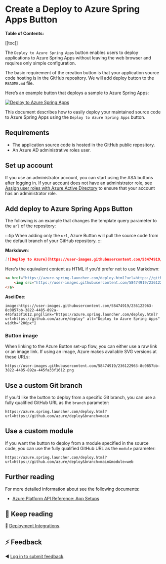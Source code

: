 # Create a Deploy to Azure Spring Apps Button

__Table of Contents:__

[[toc]]

The `Deploy to Azure Spring Apps` button enables users to deploy applications to Azure Spring Apps without leaving the web browser and requires only simple configuration.

The basic requirement of the creation button is that your application source code hosting is in the GitHub repository. We will add deploy button to the `README.md` file.

Here’s an example button that deploys a sample to Azure Spring Apps:

[![Deploy to Azure Spring Apps](https://user-images.githubusercontent.com/58474919/236122963-8c0857bb-3822-4485-892a-445fa33f1612.png)]()

This document describes how to easily deploy your maintained source code to Azure Spring Apps using the `Deploy to Azure Spring Apps` button.

## Requirements

- The application source code is hosted in the GitHub public repository.
- An Azure AD administrative roles user.

## Set up account

If you use an administrator account, you can start using the ASA buttons after logging in. If your account does not have an administrator role, see [Assign user roles with Azure Active Directory](https://learn.microsoft.com/azure/active-directory/fundamentals/active-directory-users-assign-role-azure-portal) to ensure that your account has an administrator role.

## Add deploy to Azure Spring Apps Button

The following is an example that changes the template query parameter to the `url` of the repository:

:::tip
When adding only the `url`, Azure Button will pull the source code from the default branch of your GitHub repository.
:::

**Markdown**:

```markdown
[![Deploy to Azure](https://user-images.githubusercontent.com/58474919/236122963-8c0857bb-3822-4485-892a-445fa33f1612.png)](https://azure.spring.launcher.com/deploy.html?url=https://github.com/azure/deploy)
```

Here’s the equivalent content as HTML if you’d prefer not to use Markdown:

```html
<a href="https://azure.spring.launcher.com/deploy.html?url=https://github.com/azure/deploy">
    <img src="https://user-images.githubusercontent.com/58474919/236122963-8c0857bb-3822-4485-892a-445fa33f1612.png" alt="Deploy to Azure Spring Apps">
</a>
```

**AsciiDoc**:
    
```asciidoc
image:https://user-images.githubusercontent.com/58474919/236122963-8c0857bb-3822-4485-892a-445fa33f1612.png[link="https://azure.spring.launcher.com/deploy.html?url=https://github.com/azure/deploy" alt="Deploy to Azure Spring Apps" width="200px"]
```

### Button image

When linking to the Azure Button set-up flow, you can either use a raw link or an image link. If using an image, Azure makes available SVG versions at these URLs:

```url
https://user-images.githubusercontent.com/58474919/236122963-8c0857bb-3822-4485-892a-445fa33f1612.png
```

## Use a custom Git branch

If you’d like the button to deploy from a specific Git branch, you can use a fully qualified GitHub URL as the `branch` parameter:

```url
https://azure.spring.launcher.com/deploy.html?url=https://github.com/azure/deploy&branch=main
```

## Use a custom module

If you want the button to deploy from a module specified in the source code, you can use the fully qualified GitHub URL as the `module` parameter:

```url
https://azure.spring.launcher.com/deploy.html?url=https://github.com/azure/deploy&branch=main&module=web
```

## Further reading

For more detailed information about see the following documents:

- [Azure Platform API Reference: App Setups](https://learn.microsoft.com/rest/api/azure/)

## 📑 Keep reading

📓 [Deployment Integrations](https://azure.microsoft.com/solutions/integration-services).

## ⚡ Feedback

◀️ [Log in to submit feedback](https://github.com/).
